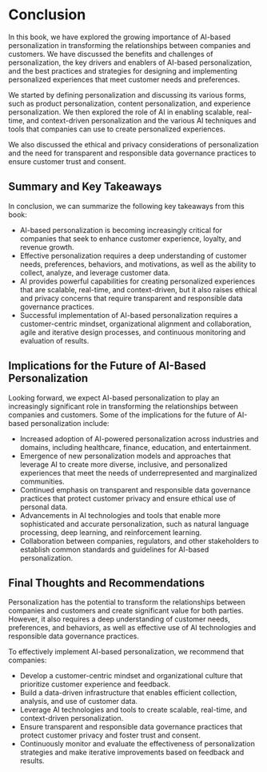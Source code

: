 # Conclusion

In this book, we have explored the growing importance of AI-based personalization in transforming the relationships between companies and customers. We have discussed the benefits and challenges of personalization, the key drivers and enablers of AI-based personalization, and the best practices and strategies for designing and implementing personalized experiences that meet customer needs and preferences.

We started by defining personalization and discussing its various forms, such as product personalization, content personalization, and experience personalization. We then explored the role of AI in enabling scalable, real-time, and context-driven personalization and the various AI techniques and tools that companies can use to create personalized experiences.

We also discussed the ethical and privacy considerations of personalization and the need for transparent and responsible data governance practices to ensure customer trust and consent.

Summary and Key Takeaways
-------------------------

In conclusion, we can summarize the following key takeaways from this book:

* AI-based personalization is becoming increasingly critical for companies that seek to enhance customer experience, loyalty, and revenue growth.
* Effective personalization requires a deep understanding of customer needs, preferences, behaviors, and motivations, as well as the ability to collect, analyze, and leverage customer data.
* AI provides powerful capabilities for creating personalized experiences that are scalable, real-time, and context-driven, but it also raises ethical and privacy concerns that require transparent and responsible data governance practices.
* Successful implementation of AI-based personalization requires a customer-centric mindset, organizational alignment and collaboration, agile and iterative design processes, and continuous monitoring and evaluation of results.

Implications for the Future of AI-Based Personalization
-------------------------------------------------------

Looking forward, we expect AI-based personalization to play an increasingly significant role in transforming the relationships between companies and customers. Some of the implications for the future of AI-based personalization include:

* Increased adoption of AI-powered personalization across industries and domains, including healthcare, finance, education, and entertainment.
* Emergence of new personalization models and approaches that leverage AI to create more diverse, inclusive, and personalized experiences that meet the needs of underrepresented and marginalized communities.
* Continued emphasis on transparent and responsible data governance practices that protect customer privacy and ensure ethical use of personal data.
* Advancements in AI technologies and tools that enable more sophisticated and accurate personalization, such as natural language processing, deep learning, and reinforcement learning.
* Collaboration between companies, regulators, and other stakeholders to establish common standards and guidelines for AI-based personalization.

Final Thoughts and Recommendations
----------------------------------

Personalization has the potential to transform the relationships between companies and customers and create significant value for both parties. However, it also requires a deep understanding of customer needs, preferences, and behaviors, as well as effective use of AI technologies and responsible data governance practices.

To effectively implement AI-based personalization, we recommend that companies:

* Develop a customer-centric mindset and organizational culture that prioritize customer experience and feedback.
* Build a data-driven infrastructure that enables efficient collection, analysis, and use of customer data.
* Leverage AI technologies and tools to create scalable, real-time, and context-driven personalization.
* Ensure transparent and responsible data governance practices that protect customer privacy and foster trust and consent.
* Continuously monitor and evaluate the effectiveness of personalization strategies and make iterative improvements based on feedback and results.